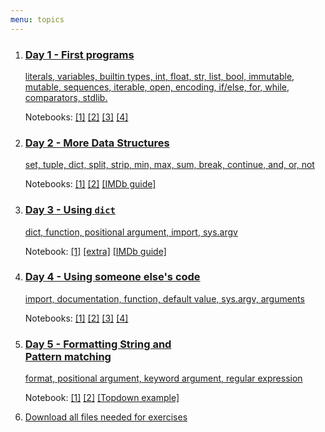 ```yaml
---
menu: topics
---
```



<ol id="topics">
<li>
<a href="{{ site.url }}/ht19/lecture/Day_1.slides.html">
<!--<a href="404.md">-->
<!--a href="lecture/Day1.slides.html"-->
<h3>Day 1 - First programs</h3>

literals, variables, builtin types, int, float, str, list, bool,
immutable, mutable, sequences, iterable, open,
encoding, if/else, for, while, comparators, stdlib.
</a>
<p class="notebook-links">
Notebooks:
<a
href="http://nbviewer.jupyter.org/github/NBISweden/workshop-python/blob/ht19/exercises/day1/Day_1_Exercise_1.ipynb">[1]</a>
<a href="http://nbviewer.jupyter.org/github/NBISweden/workshop-python/blob/ht19/exercises/day1/Day_1_Exercise_2.ipynb">[2]</a>
<a
href="http://nbviewer.jupyter.org/github/NBISweden/workshop-python/blob/ht19/exercises/day1/Day_1_Exercise_3.ipynb">[3]</a>
<a
href="http://nbviewer.jupyter.org/github/NBISweden/workshop-python/blob/ht19/exercises/day1/Day_1_Exercise_4.ipynb">[4]</a>

</p>
</li>

<li>
<!--a href="404.md"-->
<a href="{{ site.url }}/ht19/lecture/Day_2.slides.html">
<h3>Day 2 - More Data Structures</h3>

set, tuple, dict, split, strip, min, max, sum, break, continue, and, or, not
</a>
<p class="notebook-links">
Notebooks:
<a href="http://nbviewer.jupyter.org/github/NBISweden/workshop-python/blob/ht19/exercises/day2/Day_2_Exercise_1.ipynb">[1]</a>
<a href="http://nbviewer.jupyter.org/github/NBISweden/workshop-python/blob/ht19/exercises/day2/Day_2_Exercise_2.ipynb">[2]</a>
<a href="http://nbviewer.jupyter.org/github/NBISweden/workshop-python/blob/ht19/exercises/day2/Day_2_IMDb_guide.ipynb">[IMDb guide]</a>
</p>
</li>

<li>
<!--a href="404.md"-->
<a href="{{ site.url }}/ht19/lecture/Day_3.slides.html">
<h3>Day 3 - Using <code>dict</code></h3>

dict, function, positional argument, import, sys.argv
</a>
<p class="notebook-links">
Notebook:
<a href="http://nbviewer.jupyter.org/github/NBISweden/workshop-python/blob/ht19/exercises/day3/Day_3_Exercise_1.ipynb">[1]</a>
<a href="http://nbviewer.jupyter.org/github/NBISweden/workshop-python/blob/ht19/exercises/day2/Extra_exercises.ipynb">[extra]</a>
<a href="http://nbviewer.jupyter.org/github/NBISweden/workshop-python/blob/ht19/exercises/day3/Day_3_IMDb_guide.ipynb">[IMDb guide]</a>
</p>
</li>

<li>
<a href="404.md">
<!--a href="{{ site.url }}/ht19/lecture/Day_4.slides.html"-->
<h3>Day 4 - Using someone else's code</h3>

import, documentation, function, default value, sys.argv, arguments
</a>
<p class="notebook-links">
Notebooks:
<a href="http://nbviewer.jupyter.org/github/NBISweden/workshop-python/blob/ht18/exercises/day4/Day_4_exercise_1.ipynb">[1]</a>
<a href="http://nbviewer.jupyter.org/github/NBISweden/workshop-python/blob/ht18/exercises/day4/Day_4_exercise_2.ipynb">[2]</a>
<a href="http://nbviewer.jupyter.org/github/NBISweden/workshop-python/blob/ht18/exercises/day4/Day_4_exercise_3.ipynb">[3]</a>
<a href="http://nbviewer.jupyter.org/github/NBISweden/workshop-python/blob/ht18/exercises/day4/Day_4_exercise_4.ipynb">[4]</a>
</p>
</li>

<li>
<a href="404.md"> 
<!--a href="{{ site.url }}/ht19/lecture/Day_5.slides.html"-->
<h3>Day 5 - Formatting String and <br>Pattern matching</h3>

format, positional argument, keyword argument, regular expression
</a>
<p class="notebook-links">
Notebook:
<a href="http://nbviewer.jupyter.org/github/NBISweden/workshop-python/blob/ht18/exercises/day5/Day_5_exercise_1.ipynb">[1]</a>
<a href="http://nbviewer.jupyter.org/github/NBISweden/workshop-python/blob/ht18/exercises/day5/Day_5_exercise_2.ipynb">[2]</a>
  <a href="http://nbviewer.jupyter.org/github/NBISweden/workshop-python/blob/ht18/exercises/day4/Topdown_example.ipynb">[Topdown example]</a>
</p>
</li>

<li>
<a href="https://minhaskamal.github.io/DownGit/#/home?url=https://github.com/NBISweden/workshop-python/tree/ht19/downloads" download>Download all files needed for exercises
</a>
</li>

</ol>
